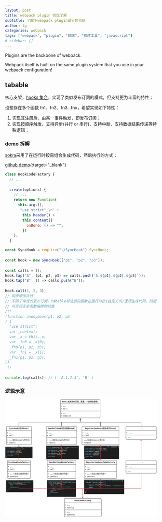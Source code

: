 ```yaml
---
layout: post
title: webpack plugin 实现了解
subtitle: 了解下webpack plugin部分的代码
author: tg
categories: webpack
tags: ["webpack", "plugin", "前端", "构建工具", "javascript"]
# sidebar: []
---
```


Plugins are the backbone of webpack.

Webpack itself is built on the same plugin system that you use in your webpack configuration!

## tabable

核心支架，[hooks 集合](https://github.com/webpack/tapable)，实现了类似发布订阅的模式，但支持更为丰富的特性；

设想存在多个函数 fn1、fn2、fn3...fnx，希望实现如下特性：

1. 实现其注册后，由某一事件触发，即发布订阅；
2. 实现按顺序触发、支持异步(并行 or 串行)、支持中断、支持数据结果传递等特殊逻辑；

### demo 拆解

[sokra](https://github.com/sokra)采用了在运行时按需组合生成代码，然后执行的方式；

[github demo](https://github.com/tggcs/test-webpack/tree/plugin-tapable){:target="\_blank"}

```js
class HookCodeFactory {
  // ...

  create(options) {
    // ...
    return new Function(
      this.args(),
      '"use strict";\n' +
        this.header() +
        this.content({
          onDone: () => "",
        })
    );
  }
```

```js
const SyncHook = require("./SyncHook").SyncHook;

const hook = new SyncHook(["p1", "p2", "p3"]);

const calls = [];
hook.tap("A", (p1, p2, p3) => calls.push(`A.${p1}.${p2}.${p3}`));
hook.tap("B", () => calls.push("B"));

hook.call(1, 2, 3);
// 同步顺序执行
// 不同于常规的发布订阅，tabable将注册的函数在运行时按(自定义的)逻辑生成代码，然后使用Function API执行；
// 可实现复杂函数编排的功能
/**
(function anonymous(p1, p2, p3
) {
  "use strict";
  var _context;
  var _x = this._x;
  var _fn0 = _x[0];
  _fn0(p1, p2, p3);
  var _fn1 = _x[1];
  _fn1(p1, p2, p3);
})
 */

console.log(calls); // [ 'A.1.2.3', 'B' ]
```

### 逻辑示意

<img src="/images/2023-03-05/1.jpg" >
